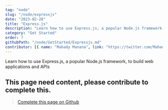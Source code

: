 ```yaml
---
tag: "node"
slug: "/node/expressjs"
date: "2023-02-28"
title: "Express.js"
description: "Learn how to use Express.js, a popular Node.js framework, to build web applications and APIs"
category: "Get Started"
order: 7
githubPath: "/node/GetStarted/Expressjs.md"
contributor: [{ name: "Mahady Manana", link: "https://twitter.com/MahadyManana" }]
---
```



Learn how to use Express.js, a popular Node.js framework, to build web applications and APIs

## This page need content, please contribute to complete this.


> <a href="https://github.com/mahady-manana/betatuto-docs/tree/main/docs/node/GetStarted/Expressjs.md" target="_blank">Complete this page on Github</a>



